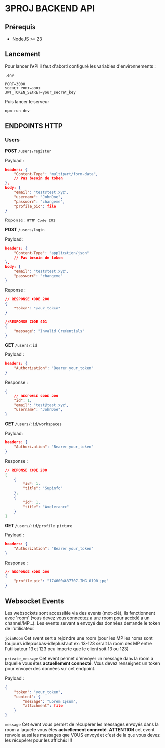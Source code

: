 # 3PROJ BACKEND API

## Prérequis
- NodeJS >= 23

## Lancement
Pour lancer l'API il faut d'abord configuré les variables d'environnements :

```.env```
```.env
PORT=3000
SOCKET_PORT=3001
JWT_TOKEN_SECRET=your_secret_key
```

Puis lancer le serveur
```shell
npm run dev
```

## ENDPOINTS HTTP

### Users
__POST__
```/users/register```

Payload :

```JSON
headers: {
    "Content-Type": "multipart/form-data",
    // Pas besoin de token
},
body: {
    "email": "test@test.xyz",
    "username": "JohnDoe",
    "password": "changeme",
    "profile_pic": file
}
```

Reponse : ```HTTP Code 201```





__POST__ ```/users/login```

Payload:
```JSON
headers: {
    "Content-Type": "application/json"
    // Pas besoin de token
},
body: {
    "email": "test@test.xyz",
    "password": "changeme"
}
```

Reponse :
```JSON
// RESPONSE CODE 200
{
    "token": "your_token"
}
```
```JSON
//RESPONSE CODE 401
{
    "message": "Invalid Credentials"
}
```





__GET__ ```/users/:id```

Payload :
```JSON
headers: {
    "Authorization": "Bearer your_token"
}
```

Response :
```JSON
{
    // RESPONSE CODE 200
    "id": 1,
    "email": "test@test.xyz",
    "username": "JohnDoe",
}
```




__GET__ ```/users/:id/workspaces```

Payload:
```JSON
headers: {
    "Authorization": "Bearer your_token"
}
```

Response :
```JSON
// REPONSE CODE 200
[
    {
        "id": 1,
        "title": "Supinfo"
    },
    {
        "id": 1,
        "title": "Axelerance"
    }
]
```



__GET__ ```/users/:id/profile_picture```

Payload :
```JSON
headers: {
    "Authorization": "Bearer your_token"
}
```

Response :
```JSON
// RESPONSE CODE 200
{
    "profile_pic": "1746004637707-IMG_0190.jpg"
}
```


## Websocket Events

Les websockets sont accessible via des events (mot-clé), ils fonctionnent avec 'room' (vous devez vous connectez a une room pour accèdé a un channel/MP...). Les events servant a envoyé des données demande le token de l'utilisateur.

```joinRoom```
Cet event sert a rejoindre une room (pour les MP les noms sont toujours idleplusbas-idleplushaut ex: 13-123 serait la room des MP entre l'utilisateur 13 et 123 peu importe que le client soit 13 ou 123)

```private_message``` 
Cet event permet d'envoyer un message dans la room a laquelle vous êtes **actuellement connecté**. Vous devez renseignez un token pour envoyer des données sur cet endpoint.

Payload :
```JSON
{
    "token": "your_token",
    "content": {
        "message": "Lorem Ipsum",
        "attachment": file
    }
}
```

```message```
Cet event vous permet de récupérer les messages envoyés dans la room a laquelle vous êtes **actuellement connecté**. **ATTENTION** cet event renvoie aussi les messages que VOUS envoyé et c'est de la que vous devez les récupérer pour les affichés !!!